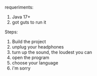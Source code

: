 requeriments:
1. Java 17+
2. got guts to run it

Steps:
1. Build the project
2. unplug your headphones
3. turn up the sound, the loudest you can
4. open the program
5. choose your language
6. i'm sorry
